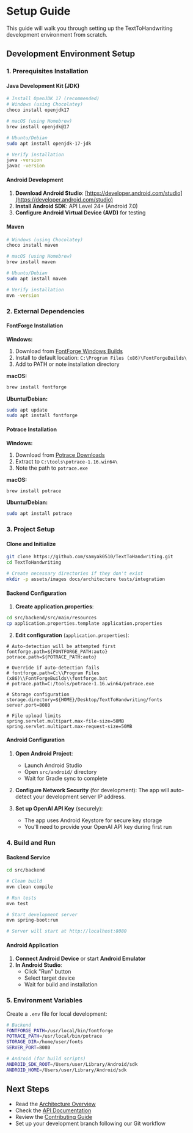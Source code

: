 # Setup Guide

This guide will walk you through setting up the TextToHandwriting development environment from scratch.

## Development Environment Setup

### 1. Prerequisites Installation

#### Java Development Kit (JDK)
```bash
# Install OpenJDK 17 (recommended)
# Windows (using Chocolatey)
choco install openjdk17

# macOS (using Homebrew)
brew install openjdk@17

# Ubuntu/Debian
sudo apt install openjdk-17-jdk

# Verify installation
java -version
javac -version
```

#### Android Development
1. **Download Android Studio**: [https://developer.android.com/studio](https://developer.android.com/studio)
2. **Install Android SDK**: API Level 24+ (Android 7.0)
3. **Configure Android Virtual Device (AVD)** for testing

#### Maven
```bash
# Windows (using Chocolatey)
choco install maven

# macOS (using Homebrew) 
brew install maven

# Ubuntu/Debian
sudo apt install maven

# Verify installation
mvn -version
```

### 2. External Dependencies

#### FontForge Installation

**Windows:**
1. Download from [FontForge Windows Builds](https://fontforge.org/en-US/downloads/windows/)
2. Install to default location: `C:\Program Files (x86)\FontForgeBuilds\`
3. Add to PATH or note installation directory

**macOS:**
```bash
brew install fontforge
```

**Ubuntu/Debian:**
```bash
sudo apt update
sudo apt install fontforge
```

#### Potrace Installation

**Windows:**
1. Download from [Potrace Downloads](http://potrace.sourceforge.net/#downloading)
2. Extract to `C:\tools\potrace-1.16.win64\`
3. Note the path to `potrace.exe`

**macOS:**
```bash
brew install potrace
```

**Ubuntu/Debian:**
```bash
sudo apt install potrace
```

### 3. Project Setup

#### Clone and Initialize
```bash
git clone https://github.com/samyak0510/TextToHandwriting.git
cd TextToHandwriting

# Create necessary directories if they don't exist
mkdir -p assets/images docs/architecture tests/integration
```

#### Backend Configuration
1. **Create application.properties**:
```bash
cd src/backend/src/main/resources
cp application.properties.template application.properties
```

2. **Edit configuration** (`application.properties`):
```properties
# Auto-detection will be attempted first
fontforge.path=${FONTFORGE_PATH:auto}
potrace.path=${POTRACE_PATH:auto}

# Override if auto-detection fails
# fontforge.path=C:\\Program Files (x86)\\FontForgeBuilds\\fontforge.bat
# potrace.path=C:/tools/potrace-1.16.win64/potrace.exe

# Storage configuration
storage.directory=${HOME}/Desktop/TextToHandwriting/fonts
server.port=8080

# File upload limits
spring.servlet.multipart.max-file-size=50MB
spring.servlet.multipart.max-request-size=50MB
```

#### Android Configuration

1. **Open Android Project**:
   - Launch Android Studio
   - Open `src/android/` directory
   - Wait for Gradle sync to complete

2. **Configure Network Security** (for development):
   The app will auto-detect your development server IP address.

3. **Set up OpenAI API Key** (securely):
   - The app uses Android Keystore for secure key storage
   - You'll need to provide your OpenAI API key during first run

### 4. Build and Run

#### Backend Service
```bash
cd src/backend

# Clean build
mvn clean compile

# Run tests
mvn test

# Start development server
mvn spring-boot:run

# Server will start at http://localhost:8080
```

#### Android Application
1. **Connect Android Device** or start **Android Emulator**
2. **In Android Studio**:
   - Click "Run" button
   - Select target device
   - Wait for build and installation

### 5. Environment Variables

Create a `.env` file for local development:
```bash
# Backend
FONTFORGE_PATH=/usr/local/bin/fontforge
POTRACE_PATH=/usr/local/bin/potrace
STORAGE_DIR=/home/user/fonts
SERVER_PORT=8080

# Android (for build scripts)
ANDROID_SDK_ROOT=/Users/user/Library/Android/sdk
ANDROID_HOME=/Users/user/Library/Android/sdk
```

## Next Steps

- Read the [Architecture Overview](../architecture/README.md)
- Check the [API Documentation](../api/README.md)
- Review the [Contributing Guide](../../CONTRIBUTING.md)
- Set up your development branch following our Git workflow 